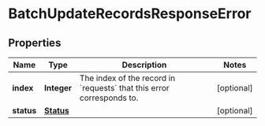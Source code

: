 

# BatchUpdateRecordsResponseError


## Properties

Name | Type | Description | Notes
------------ | ------------- | ------------- | -------------
**index** | **Integer** | The index of the record in &#x60;requests&#x60; that this error corresponds to. |  [optional]
**status** | [**Status**](Status.md) |  |  [optional]



